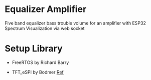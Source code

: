 # Equalizer Amplifier

Five band equalizer bass trouble volume for an amplifier with ESP32 Spectrum Visualization via web socket

# Setup Library

- FreeRTOS by Richard Barry

- TFT_eSPI by Bodmer [Ref](https://www.artronshop.co.th/article/95/%E0%B8%81%E0%B8%B2%E0%B8%A3%E0%B9%83%E0%B8%8A%E0%B9%89%E0%B8%87%E0%B8%B2%E0%B8%99%E0%B8%88%E0%B8%AD-lcd-tft-%E0%B8%A3%E0%B9%88%E0%B8%A7%E0%B8%A1%E0%B8%81%E0%B8%B1%E0%B8%9A-esp32-%E0%B8%94%E0%B9%89%E0%B8%A7%E0%B8%A2%E0%B9%84%E0%B8%A5%E0%B8%9A%E0%B8%B2%E0%B8%A3%E0%B8%B5%E0%B9%88-tft_espi)
